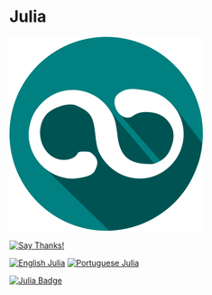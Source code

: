 # Julia

![Logo](../../../logo/logo.png)

[![Say Thanks!](https://img.shields.io/badge/Say%20Thanks-!-1EAEDB.svg?longCache=true&style=for-the-badge)](https://saythanks.io/to/Fazendaaa)

[![English Julia](https://img.shields.io/badge/Language-EN-blue.svg?longCache=true&style=for-the-badge)](./JULIA.md)
[![Portuguese Julia](https://img.shields.io/badge/Linguagem-PT-green.svg?longCache=true&style=for-the-badge)](./JULIA.PT.md)

[![Julia Badge](https://img.shields.io/badge/Julia-3/627-orange.svg?longCache=true&style=flat-square)](../../../src/julia/)
